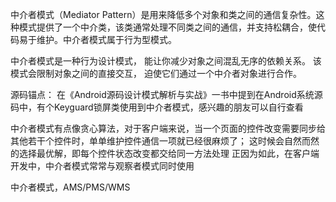 

中介者模式（Mediator Pattern）是用来降低多个对象和类之间的通信复杂性。这种模式提供了一个中介类，该类通常处理不同类之间的通信，并支持松耦合，使代码易于维护。中介者模式属于行为型模式。

中介者模式是一种行为设计模式， 能让你减少对象之间混乱无序的依赖关系。 该模式会限制对象之间的直接交互， 迫使它们通过一个中介者对象进行合作。

源码锚点：
在《Android源码设计模式解析与实战》一书中提到在Android系统源码中，有个Keyguard锁屏类使用到中介者模式，感兴趣的朋友可以自行查看

中介者模式有点像贪心算法，对于客户端来说，当一个页面的控件改变需要同步给其他若干个控件时，单单维护控件通信一项就已经很麻烦了；
这时候会自然而然的选择最优解，即每个控件状态改变都交给同一方法处理
正因为如此，在客户端开发中，中介者模式常常与观察者模式同时使用

中介者模式，AMS/PMS/WMS